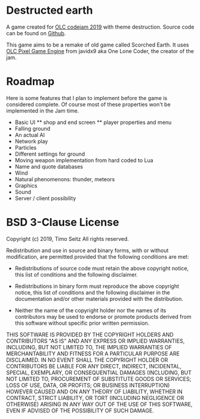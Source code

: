 Destructed earth
================

A game created for [OLC codejam 2019](https://itch.io/jam/olc-codejam-2019)
with theme destruction. Source code can be found on
[Github](https://github.com/tpseitz/olcJam).

This game aims to be a remake of old game called Scorched Earth. It uses
[OLC Pixel Game Engine](https://github.com/OneLoneCoder/olcPixelGameEngine)
from javidx9 aka One Lone Coder, the creator of the jam.

Roadmap
=======

Here is some features that I plan to implement before the game is considered
complete. Of course most of these properties won't be implemented in the Jam
time.

* Basic UI
** shop and end screen
** player properties and menu
* Falling ground
* An actual AI
* Network play
* Particles
* Different settings for ground
* Moving weapon implementation from hard coded to Lua
* Name and quote databases
* Wind
* Natural phenomenons: thunder, meteors
* Graphics
* Sound
* Server / client possibility

BSD 3-Clause License
====================

Copyright (c) 2019, Timo Seitz
All rights reserved.

Redistribution and use in source and binary forms, with or without
modification, are permitted provided that the following conditions are met:

* Redistributions of source code must retain the above copyright notice, this
  list of conditions and the following disclaimer.

* Redistributions in binary form must reproduce the above copyright notice,
  this list of conditions and the following disclaimer in the documentation
  and/or other materials provided with the distribution.

* Neither the name of the copyright holder nor the names of its
  contributors may be used to endorse or promote products derived from
  this software without specific prior written permission.

THIS SOFTWARE IS PROVIDED BY THE COPYRIGHT HOLDERS AND CONTRIBUTORS "AS IS"
AND ANY EXPRESS OR IMPLIED WARRANTIES, INCLUDING, BUT NOT LIMITED TO, THE
IMPLIED WARRANTIES OF MERCHANTABILITY AND FITNESS FOR A PARTICULAR PURPOSE ARE
DISCLAIMED. IN NO EVENT SHALL THE COPYRIGHT HOLDER OR CONTRIBUTORS BE LIABLE
FOR ANY DIRECT, INDIRECT, INCIDENTAL, SPECIAL, EXEMPLARY, OR CONSEQUENTIAL
DAMAGES (INCLUDING, BUT NOT LIMITED TO, PROCUREMENT OF SUBSTITUTE GOODS OR
SERVICES; LOSS OF USE, DATA, OR PROFITS; OR BUSINESS INTERRUPTION) HOWEVER
CAUSED AND ON ANY THEORY OF LIABILITY, WHETHER IN CONTRACT, STRICT LIABILITY,
OR TORT (INCLUDING NEGLIGENCE OR OTHERWISE) ARISING IN ANY WAY OUT OF THE USE
OF THIS SOFTWARE, EVEN IF ADVISED OF THE POSSIBILITY OF SUCH DAMAGE.
